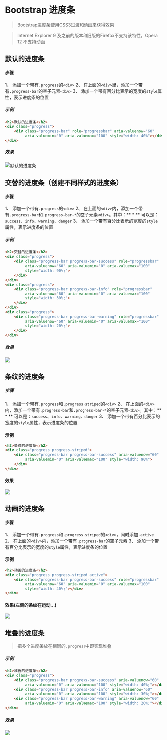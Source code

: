 # Bootstrap 进度条

> Bootstrap进度条使用CSS3过渡和动画来获得效果

> Internet Explorer 9 及之前的版本和旧版的Firefox不支持该特性，Opera 12 不支持动画

## 默认的进度条

#### 步骤

1、 添加一个带有`.progress`的`<div>`
2、 在上面的`<div>`里，添加一个带有`.progress-bar`的空子元素`<div>`
3、 添加一个带有百分比表示的宽度的`style`属性，表示进度条的位置

##### 示例
```html
<h2>默认的进度条</h2>
<div class="progress">
    <div class="progress-bar" role="progressbar" aria-valuenow="60"
         aria-valuemin="0" aria-valuemax="100" style="width: 40%"></div>
</div>
```
##### 效果
<img src="example_image/progress-default.png" alt="默认的进度条">

## 交替的进度条（创建不同样式的进度条）

#### 步骤

1、 添加一个带有`.progress`的`<div>`
2、 在上面的`<div>`内，添加一个带有`.progress-bar`和`.progress-bar-*`的空子元素`<div>`。其中：** * ** 可以是：`success`、`info`、`warning`、`danger`
3、 添加一个带有百分比表示的宽度的`style`属性，表示进度条的位置

##### 示例
```html
<h2>交替的进度条</h2>
<div class="progress">
    <div class="progress-bar progress-bar-success" role="progressbar"
         aria-valuenow="60" aria-valuemin="0" aria-valuemax="100"
         style="width: 90%;">
    </div>
</div>
<div class="progress">
    <div class="progress-bar progress-bar-info" role="progressbar"
         aria-valuenow="60" aria-valuemin="0" aria-valuemax="100"
         style="width: 30%;">
    </div>
</div>
<div class="progress">
    <div class="progress-bar progress-bar-warning" role="progressbar"
         aria-valuenow="60" aria-valuemin="0" aria-valuemax="100"
         style="width: 20%;">
    </div>
</div>
```
##### 效果
![](https://i.imgur.com/8WJQqti.png)
<!--<img src="example_image/progress-type.png" alt="进度条的显示效果">-->

## 条纹的进度条

##### 步骤
1、 添加一个带有`.progress`和`.progress-striped`的`<div>`
2、 在上面的`<div>`内，添加一个带有`.progress-bar`和`.progress-bar-*`的空子元素`<div>`。其中：** * ** 可以是：`success`、`info`、`warning`、`danger`
3、 添加一个带有百分比表示的宽度的`style`属性，表示进度条的位置

#### 示例
```html
<h2>条纹的进度条</h2>
<div class="progress progress-striped">
    <div class="progress-bar progress-bar-success" aria-valuenow="60"
         aria-valuemin="0" aria-valuemax="100" style="width: 90%">
    </div>
</div>
```
#### 效果
![](https://i.imgur.com/BoPnHYH.png)
<!--<img src="example_image/progress-striped.png" alt="条纹的进度条">-->

## 动画的进度条
#### 步骤
1、 添加一个带有`.progress`和`.progress-striped`的`<div>`，同时添加`.active`
2、 在上面的`<div>`内，添加一个带有`.progress-bar`的空子元素
3、 添加一个带有百分比表示的宽度的`style`属性，表示进度条的位置

#### 示例
```html
<h2>动画的进度条</h2>
<div class="progress progress-striped active">
    <div class="progress-bar progress-bar-success" role="progressbar"
         aria-valuenow="60" aria-valuemin="0" aria-valuemax="100"
         style="width: 40%;"></div>
</div>
```
#### 效果(左侧的条纹在运动...)
![](https://i.imgur.com/2Zk2jcY.png)
<!--<img src="example_image/progress-anim.png" alt="动画的进度条">-->

## 堆叠的进度条

> 把多个进度条放在相同的`.progress`中即实现堆叠

##### 示例
```html
<h2>堆叠的进度条</h2>
<div class="progress">
    <div class="progress-bar progress-bar-success" aria-valuenow="60"
         aria-valuemin="0" aria-valuemax="100" style="width: 40%;"></div>
    <div class="progress-bar progress-bar-info" aria-valuenow="60"
         aria-valuemin="0" aria-valuemax="100" style="width: 30%;"></div>
    <div class="progress-bar progress-bar-warning" aria-valuenow="60"
         aria-valuemin="0" aria-valuemax="100" style="width: 20%;"></div>
</div>
```
##### 效果
![](https://i.imgur.com/G210FvW.png)
<!--<img src="example_image/progress-push.png" alt="堆叠的进度条">-->